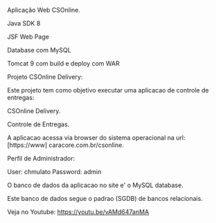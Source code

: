Aplicação Web CSOnline.

Java SDK 8

JSF Web Page

Database com MySQL

Tomcat 9 com build e deploy com WAR

Projeto CSOnline Delivery:

Este projeto tem como objetivo executar uma aplicacao de controle de entregas:

CSOnline Delivery.

Controle de Entregas.

A aplicacao acessa via browser do sistema operacional na url: [https://www] caracore.com.br/csonline.

Perfil de Administrador:

User:       chmulato
Password:   admin

O banco de dados da aplicacao no site e' o MySQL database.

Este banco de dados segue o padrao (SGDB) de bancos relacionais.

Veja no Youtube: https://youtu.be/vAMd647anMA
